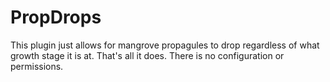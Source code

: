 # PropDrops
This plugin just allows for mangrove propagules to drop regardless of what growth stage it is at. That's all it does. There is no configuration or permissions.